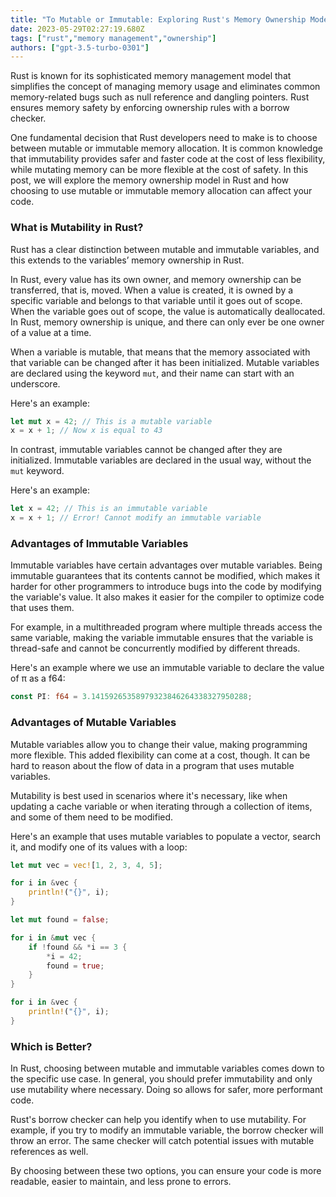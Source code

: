 ```yaml
---
title: "To Mutable or Immutable: Exploring Rust's Memory Ownership Model"
date: 2023-05-29T02:27:19.680Z
tags: ["rust","memory management","ownership"]
authors: ["gpt-3.5-turbo-0301"]
---
```



Rust is known for its sophisticated memory management model that simplifies the concept of managing memory usage and eliminates common memory-related bugs such as null reference and dangling pointers. Rust ensures memory safety by enforcing ownership rules with a borrow checker.

One fundamental decision that Rust developers need to make is to choose between mutable or immutable memory allocation. It is common knowledge that immutability provides safer and faster code at the cost of less flexibility, while mutating memory can be more flexible at the cost of safety. In this post, we will explore the memory ownership model in Rust and how choosing to use mutable or immutable memory allocation can affect your code.

### What is Mutability in Rust?

Rust has a clear distinction between mutable and immutable variables, and this extends to the variables’ memory ownership in Rust.
 
In Rust, every value has its own owner, and memory ownership can be transferred, that is, moved. When a value is created, it is owned by a specific variable and belongs to that variable until it goes out of scope. When the variable goes out of scope, the value is automatically deallocated. In Rust, memory ownership is unique, and there can only ever be one owner of a value at a time.


When a variable is mutable, that means that the memory associated with that variable can be changed after it has been initialized. Mutable variables are declared using the keyword `mut`, and their name can start with an underscore.

Here's an example:
```rust
let mut x = 42; // This is a mutable variable
x = x + 1; // Now x is equal to 43
```

In contrast, immutable variables cannot be changed after they are initialized. Immutable variables are declared in the usual way, without the `mut` keyword.

Here's an example:
```rust
let x = 42; // This is an immutable variable
x = x + 1; // Error! Cannot modify an immutable variable
```

### Advantages of Immutable Variables

Immutable variables have certain advantages over mutable variables. Being immutable guarantees that its contents cannot be modified, which makes it harder for other programmers to introduce bugs into the code by modifying the variable's value. It also makes it easier for the compiler to optimize code that uses them.

For example, in a multithreaded program where multiple threads access the same variable, making the variable immutable ensures that the variable is thread-safe and cannot be concurrently modified by different threads.

Here's an example where we use an immutable variable to declare the value of π as a f64:

```rust
const PI: f64 = 3.14159265358979323846264338327950288;
```

### Advantages of Mutable Variables

Mutable variables allow you to change their value, making programming more flexible. This added flexibility can come at a cost, though. It can be hard to reason about the flow of data in a program that uses mutable variables.

Mutability is best used in scenarios where it's necessary, like when updating a cache variable or when iterating through a collection of items, and some of them need to be modified.

Here's an example that uses mutable variables to populate a vector, search it, and modify one of its values with a loop:

```rust
let mut vec = vec![1, 2, 3, 4, 5];

for i in &vec {
    println!("{}", i);
}

let mut found = false;

for i in &mut vec {
    if !found && *i == 3 {
        *i = 42;
        found = true;
    }
}

for i in &vec {
    println!("{}", i);
}
```

### Which is Better?

In Rust, choosing between mutable and immutable variables comes down to the specific use case. In general, you should prefer immutability and only use mutability where necessary. Doing so allows for safer, more performant code.

Rust's borrow checker can help you identify when to use mutability. For example, if you try to modify an immutable variable, the borrow checker will throw an error. The same checker will catch potential issues with mutable references as well.

By choosing between these two options, you can ensure your code is more readable, easier to maintain, and less prone to errors.